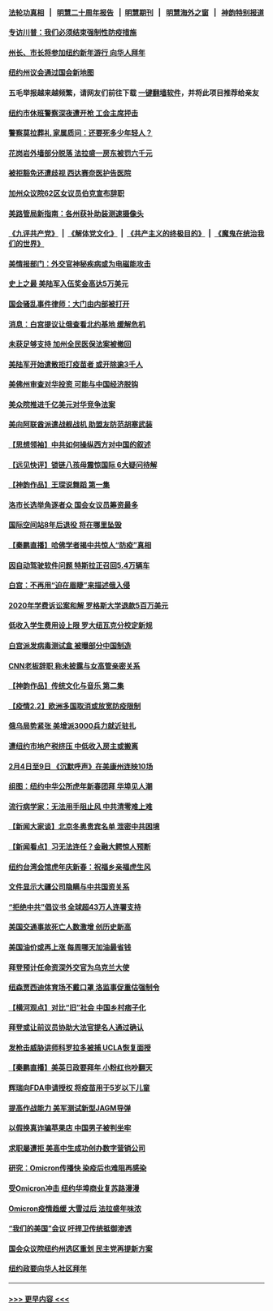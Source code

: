 #### [法轮功真相](https://github.com/gfw-breaker/truth/blob/master/README.md?t=0) &nbsp;&nbsp;|&nbsp;&nbsp; [明慧二十周年报告](https://github.com/gfw-breaker/mh-reports/blob/master/README.md?t=0) &nbsp;&nbsp;|&nbsp;&nbsp;[明慧期刊](https://github.com/gfw-breaker/mh-qikan) &nbsp;&nbsp;|&nbsp;&nbsp; [明慧海外之窗](https://github.com/gfw-breaker/mh-news/blob/master/README.md?t=0) &nbsp;&nbsp;|&nbsp;&nbsp; [神韵特别报道](https://github.com/gfw-breaker/mh-news/blob/master/shenyun.md?t=0)
#### [专访川普：我们必须结束强制性防疫措施](../pages/nsc412/n13552186.md?t=02031701) 
#### [州长、市长将参加纽约新年游行 向华人拜年](../pages/nsc412/n13552651.md?t=02031701) 
#### [纽约州议会通过国会新地图](../pages/nsc412/n13552234.md?t=02031701) 
#### 五毛举报越来越频繁，请网友们前往下载 [一键翻墙软件](https://github.com/gfw-breaker/ssr-accounts)，并将此项目推荐给亲友
#### [纽约市休班警察深夜遭开枪 工会主席抨击](../pages/nsc412/n13552353.md?t=02031701) 
#### [警察莫拉葬礼 家属质问：还要死多少年轻人？](../pages/nsc412/n13552319.md?t=02031701) 
#### [花岗岩外墙部分脱落 法拉盛一房东被罚六千元](../pages/nsc412/n13552338.md?t=02031701) 
#### [被拒豁免还遭歧视 西达赛奈医护告医院](../pages/nsc412/n13552603.md?t=02031701) 
#### [加州众议院62区女议员伯克宣布辞职](../pages/nsc412/n13552554.md?t=02031701) 
#### [美路管局新指南：各州获补助装测速摄像头](../pages/nsc412/n13552487.md?t=02031701) 
#### [《九评共产党》](https://github.com/begood0513/9ping.md/blob/master/README.md) &nbsp;|&nbsp; [《解体党文化》](../../../../jtdwh.md/blob/master/README.md)  &nbsp;|&nbsp; [《共产主义的终极目的》](../../../../gczydzjmd.md/blob/master/README.md) &nbsp;|&nbsp; [《魔鬼在统治我们的世界》](../../../../mgztzwmdsj.md/blob/master/README.md) 
#### [美情报部门：外交官神秘疾病或为电磁能攻击](../pages/nsc412/n13551974.md?t=02031701) 
#### [史上之最 美陆军入伍奖金高达5万美元](../pages/nsc412/n13552272.md?t=02031701) 
#### [国会骚乱事件律师：大门由内部被打开](../pages/nsc412/n13552206.md?t=02031701) 
#### [消息：白宫提议让俄查看北约基地 缓解危机](../pages/nsc412/n13551915.md?t=02031701) 
#### [未获足够支持 加州全民医保法案被撤回](../pages/nsc412/n13552140.md?t=02031701) 
#### [美陆军开始遣散拒打疫苗者 或开除逾3千人](../pages/nsc412/n13552047.md?t=02031701) 
#### [美佛州审查对华投资 可能与中国经济脱钩](../pages/nsc412/n13551954.md?t=02031701) 
#### [美众院推进千亿美元对华竞争法案](../pages/nsc412/n13551331.md?t=02031701) 
#### [美向阿联酋派遣战舰战机 助盟友防范胡塞武装](../pages/nsc412/n13551429.md?t=02031701) 
#### [【思想领袖】中共如何操纵西方对中国的叙述](../pages/nsc412/n13528954.md?t=02031701) 
#### [【远见快评】锁链八孩母震惊国际 6大疑问待解](../pages/nsc412/n13551727.md?t=02031701) 
#### [【神韵作品】王琛说舞蹈  第一集](../pages/nsc412/n13551773.md?t=02031701) 
#### [洛市长选举角逐者众 国会女议员筹资最多](../pages/nsc412/n13551212.md?t=02031701) 
#### [国际空间站8年后退役 将在哪里坠毁](../pages/nsc412/n13551548.md?t=02031701) 
#### [【秦鹏直播】哈佛学者揭中共惊人“防疫”真相](../pages/nsc412/n13551420.md?t=02031701) 
#### [因自动驾驶软件问题 特斯拉正召回5.4万辆车](../pages/nsc412/n13548111.md?t=02031701) 
#### [白宫：不再用“迫在眉睫”来描述俄入侵](../pages/nsc412/n13551314.md?t=02031701) 
#### [2020年学费诉讼案和解 罗格斯大学退款5百万美元](../pages/nsc412/n13551435.md?t=02031701) 
#### [低收入学生费用设上限 罗大纽瓦克分校定新规](../pages/nsc412/n13551265.md?t=02031701) 
#### [白宫派发病毒测试盒 被曝部分中国制造](../pages/nsc412/n13540757.md?t=02031701) 
#### [CNN老板辞职 称未披露与女高管亲密关系](../pages/nsc412/n13551125.md?t=02031701) 
#### [【神韵作品】传统文化与音乐 第二集](../pages/nsc412/n13547638.md?t=02031701) 
#### [【疫情2.2】欧洲多国取消或放宽防疫限制](../pages/nsc412/n13548658.md?t=02031701) 
#### [俄乌局势紧张 美增派3000兵力就近驻扎](../pages/nsc412/n13550914.md?t=02031701) 
#### [遭纽约市地产税挤压 中低收入房主或搬离](../pages/nsc412/n13548335.md?t=02031701) 
#### [2月4日至9日 《沉默呼声》在美康州连映10场](../pages/nsc412/n13548349.md?t=02031701) 
#### [组图：纽约中华公所虎年新春团拜 华埠见人潮](../pages/nsc412/n13548219.md?t=02031701) 
#### [流行病学家：无法用手阻止风 中共清零难上难](../pages/nsc412/n13547277.md?t=02031701) 
#### [【新闻大家谈】北京冬奥贵宾名单 泄密中共困境](../pages/nsc412/n13549063.md?t=02031701) 
#### [【新闻看点】习无法连任？金融大鳄惊人预断](../pages/nsc412/n13547150.md?t=02031701) 
#### [纽约台湾会馆虎年庆新春：祝福乡亲福虎生风](../pages/nsc412/n13548235.md?t=02031701) 
#### [文件显示大疆公司隐瞒与中共国资关系](../pages/nsc412/n13548123.md?t=02031701) 
#### [“拒绝中共”倡议书 全球超43万人连署支持](../pages/nsc412/n13548172.md?t=02031701) 
#### [美国交通事故死亡人数激增 创历史新高](../pages/nsc412/n13547469.md?t=02031701) 
#### [美国油价或再上涨 每周哪天加油最省钱](../pages/nsc412/n13547260.md?t=02031701) 
#### [拜登预计任命资深外交官为乌克兰大使](../pages/nsc412/n13547044.md?t=02031701) 
#### [纽森贾西迪体育场不戴口罩 洛监事促重估强制令](../pages/nsc412/n13547901.md?t=02031701) 
#### [【横河观点】对比“旧”社会 中国乡村痞子化](../pages/nsc412/n13547551.md?t=02031701) 
#### [拜登或让前议员协助大法官提名人通过确认](../pages/nsc412/n13547539.md?t=02031701) 
#### [发枪击威胁讲师科罗拉多被捕 UCLA恢复面授](../pages/nsc412/n13547516.md?t=02031701) 
#### [【秦鹏直播】美英日政要拜年 小粉红也吵翻天](../pages/nsc412/n13547486.md?t=02031701) 
#### [辉瑞向FDA申请授权 将疫苗用于5岁以下儿童](../pages/nsc412/n13547406.md?t=02031701) 
#### [提高作战能力 美军测试新型JAGM导弹](../pages/nsc412/n13547397.md?t=02031701) 
#### [以假换真诈骗苹果店 中国男子被判坐牢](../pages/nsc412/n13547325.md?t=02031701) 
#### [求职屡遭拒 美高中生成功创办数字营销公司](../pages/nsc412/n13546557.md?t=02031701) 
#### [研究：Omicron传播快 染疫后也难阻再感染](../pages/nsc412/n13547030.md?t=02031701) 
#### [受Omicron冲击 纽约华埠商业复苏路漫漫](../pages/nsc412/n13546260.md?t=02031701) 
#### [Omicron疫情趋缓 大雪过后 法拉盛年味浓](../pages/nsc412/n13546299.md?t=02031701) 
#### [“我们的美国”会议 吁捍卫传统抵御渗透](../pages/nsc412/n13547172.md?t=02031701) 
#### [国会众议院纽约州选区重划 民主党再提新方案](../pages/nsc412/n13546257.md?t=02031701) 
#### [纽约政要向华人社区拜年](../pages/nsc412/n13546291.md?t=02031701) 

----
#### [ >>> 更早内容 <<< ](../indexes/nsc412-earlier.md)
